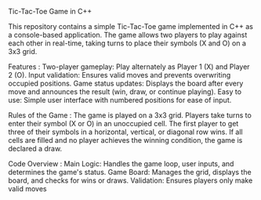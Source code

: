 Tic-Tac-Toe Game in C++

This repository contains a simple Tic-Tac-Toe game implemented in C++ as a console-based application. The game allows two players to play against each other in real-time, taking turns to place their symbols (X and O) on a 3x3 grid.

Features :
Two-player gameplay: Play alternately as Player 1 (X) and Player 2 (O).
Input validation: Ensures valid moves and prevents overwriting occupied positions.
Game status updates: Displays the board after every move and announces the result (win, draw, or continue playing).
Easy to use: Simple user interface with numbered positions for ease of input.

Rules of the Game :
The game is played on a 3x3 grid.
Players take turns to enter their symbol (X or O) in an unoccupied cell.
The first player to get three of their symbols in a horizontal, vertical, or diagonal row wins.
If all cells are filled and no player achieves the winning condition, the game is declared a draw.

Code Overview :
Main Logic: Handles the game loop, user inputs, and determines the game's status.
Game Board: Manages the grid, displays the board, and checks for wins or draws.
Validation: Ensures players only make valid moves
